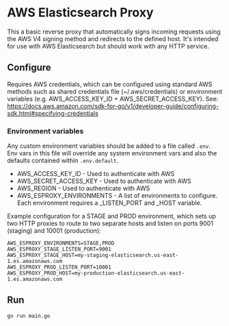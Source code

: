 # AWS Elasticsearch Proxy

This a basic reverse proxy that automatically signs incoming requests using the AWS V4 signing method and redirects to the defined host. It's intended for use with AWS Elasticsearch but should work with any HTTP service.

## Configure

Requires AWS credentials, which can be configured using standard AWS methods such as shared credentials file (~/.aws/credentials) or environment variables (e.g. AWS_ACCESS_KEY_ID + AWS_SECRET_ACCESS_KEY). See: https://docs.aws.amazon.com/sdk-for-go/v1/developer-guide/configuring-sdk.html#specifying-credentials

### Environment variables

Any custom environment variables should be added to a file called `.env`. Env vars in this file will override any system environment vars and also the defaults contained within `.env.default`.

- AWS_ACCESS_KEY_ID - Used to authenticate with AWS
- AWS_SECRET_ACCESS_KEY - Used to authenticate with AWS
- AWS_REGION - Used to authenticate with AWS
- AWS_ESPROXY_ENVIRONMENTS - A list of environments to configure. Each environment requires a _LISTEN_PORT and _HOST variable.

Example configuration for a STAGE and PROD environment, which sets up two HTTP proxies to route to two separate hosts and listen on ports 9001 (staging) and 10001 (production):
```
AWS_ESPROXY_ENVIRONMENTS=STAGE,PROD
AWS_ESPROXY_STAGE_LISTEN_PORT=9001
AWS_ESPROXY_STAGE_HOST=my-staging-elasticsearch.us-east-1.es.amazonaws.com
AWS_ESPROXY_PROD_LISTEN_PORT=10001
AWS_ESPROXY_PROD_HOST=my-production-elasticsearch.us-east-1.es.amazonaws.com
```

## Run

```
go run main.go
```